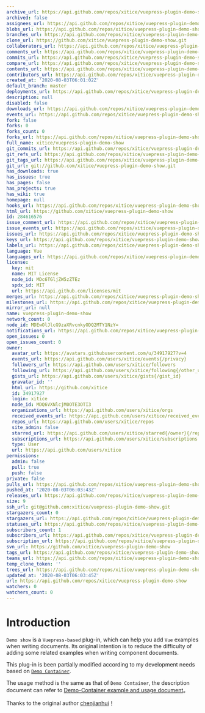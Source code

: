 ```yaml
---
archive_url: https://api.github.com/repos/xitice/vuepress-plugin-demo-show/{archive_format}{/ref}
archived: false
assignees_url: https://api.github.com/repos/xitice/vuepress-plugin-demo-show/assignees{/user}
blobs_url: https://api.github.com/repos/xitice/vuepress-plugin-demo-show/git/blobs{/sha}
branches_url: https://api.github.com/repos/xitice/vuepress-plugin-demo-show/branches{/branch}
clone_url: https://github.com/xitice/vuepress-plugin-demo-show.git
collaborators_url: https://api.github.com/repos/xitice/vuepress-plugin-demo-show/collaborators{/collaborator}
comments_url: https://api.github.com/repos/xitice/vuepress-plugin-demo-show/comments{/number}
commits_url: https://api.github.com/repos/xitice/vuepress-plugin-demo-show/commits{/sha}
compare_url: https://api.github.com/repos/xitice/vuepress-plugin-demo-show/compare/{base}...{head}
contents_url: https://api.github.com/repos/xitice/vuepress-plugin-demo-show/contents/{+path}
contributors_url: https://api.github.com/repos/xitice/vuepress-plugin-demo-show/contributors
created_at: '2020-08-03T06:01:02Z'
default_branch: master
deployments_url: https://api.github.com/repos/xitice/vuepress-plugin-demo-show/deployments
description: null
disabled: false
downloads_url: https://api.github.com/repos/xitice/vuepress-plugin-demo-show/downloads
events_url: https://api.github.com/repos/xitice/vuepress-plugin-demo-show/events
fork: false
forks: 0
forks_count: 0
forks_url: https://api.github.com/repos/xitice/vuepress-plugin-demo-show/forks
full_name: xitice/vuepress-plugin-demo-show
git_commits_url: https://api.github.com/repos/xitice/vuepress-plugin-demo-show/git/commits{/sha}
git_refs_url: https://api.github.com/repos/xitice/vuepress-plugin-demo-show/git/refs{/sha}
git_tags_url: https://api.github.com/repos/xitice/vuepress-plugin-demo-show/git/tags{/sha}
git_url: git://github.com/xitice/vuepress-plugin-demo-show.git
has_downloads: true
has_issues: true
has_pages: false
has_projects: true
has_wiki: true
homepage: null
hooks_url: https://api.github.com/repos/xitice/vuepress-plugin-demo-show/hooks
html_url: https://github.com/xitice/vuepress-plugin-demo-show
id: 284616576
issue_comment_url: https://api.github.com/repos/xitice/vuepress-plugin-demo-show/issues/comments{/number}
issue_events_url: https://api.github.com/repos/xitice/vuepress-plugin-demo-show/issues/events{/number}
issues_url: https://api.github.com/repos/xitice/vuepress-plugin-demo-show/issues{/number}
keys_url: https://api.github.com/repos/xitice/vuepress-plugin-demo-show/keys{/key_id}
labels_url: https://api.github.com/repos/xitice/vuepress-plugin-demo-show/labels{/name}
language: Vue
languages_url: https://api.github.com/repos/xitice/vuepress-plugin-demo-show/languages
license:
  key: mit
  name: MIT License
  node_id: MDc6TGljZW5zZTEz
  spdx_id: MIT
  url: https://api.github.com/licenses/mit
merges_url: https://api.github.com/repos/xitice/vuepress-plugin-demo-show/merges
milestones_url: https://api.github.com/repos/xitice/vuepress-plugin-demo-show/milestones{/number}
mirror_url: null
name: vuepress-plugin-demo-show
network_count: 0
node_id: MDEwOlJlcG9zaXRvcnkyODQ2MTY1NzY=
notifications_url: https://api.github.com/repos/xitice/vuepress-plugin-demo-show/notifications{?since,all,participating}
open_issues: 0
open_issues_count: 0
owner:
  avatar_url: https://avatars.githubusercontent.com/u/34917927?v=4
  events_url: https://api.github.com/users/xitice/events{/privacy}
  followers_url: https://api.github.com/users/xitice/followers
  following_url: https://api.github.com/users/xitice/following{/other_user}
  gists_url: https://api.github.com/users/xitice/gists{/gist_id}
  gravatar_id: ''
  html_url: https://github.com/xitice
  id: 34917927
  login: xitice
  node_id: MDQ6VXNlcjM0OTE3OTI3
  organizations_url: https://api.github.com/users/xitice/orgs
  received_events_url: https://api.github.com/users/xitice/received_events
  repos_url: https://api.github.com/users/xitice/repos
  site_admin: false
  starred_url: https://api.github.com/users/xitice/starred{/owner}{/repo}
  subscriptions_url: https://api.github.com/users/xitice/subscriptions
  type: User
  url: https://api.github.com/users/xitice
permissions:
  admin: false
  pull: true
  push: false
private: false
pulls_url: https://api.github.com/repos/xitice/vuepress-plugin-demo-show/pulls{/number}
pushed_at: '2020-08-03T06:03:43Z'
releases_url: https://api.github.com/repos/xitice/vuepress-plugin-demo-show/releases{/id}
size: 9
ssh_url: git@github.com:xitice/vuepress-plugin-demo-show.git
stargazers_count: 0
stargazers_url: https://api.github.com/repos/xitice/vuepress-plugin-demo-show/stargazers
statuses_url: https://api.github.com/repos/xitice/vuepress-plugin-demo-show/statuses/{sha}
subscribers_count: 1
subscribers_url: https://api.github.com/repos/xitice/vuepress-plugin-demo-show/subscribers
subscription_url: https://api.github.com/repos/xitice/vuepress-plugin-demo-show/subscription
svn_url: https://github.com/xitice/vuepress-plugin-demo-show
tags_url: https://api.github.com/repos/xitice/vuepress-plugin-demo-show/tags
teams_url: https://api.github.com/repos/xitice/vuepress-plugin-demo-show/teams
temp_clone_token: ''
trees_url: https://api.github.com/repos/xitice/vuepress-plugin-demo-show/git/trees{/sha}
updated_at: '2020-08-03T06:03:45Z'
url: https://api.github.com/repos/xitice/vuepress-plugin-demo-show
watchers: 0
watchers_count: 0
---
```


# Introduction

`Demo show` is a `Vuepress-based` plug-in, which can help you add `Vue` examples when writing documents. Its original intention is to reduce the difficulty of adding some related examples when writing component documents.

This plug-in is been partially modified according to my development needs based on [`Demo Container`](https://github.com/calebman/vuepress-plugin-demo-container).

The usage method is the same as that of `Demo Container`, the description document can refer to [Demo-Container example and usage document](https://docs.chenjianhui.site/vuepress-plugin-demo-container/zh/)。

Thanks to the original author [chenjianhui](https://github.com/calebman/vuepress-plugin-demo-container)！

